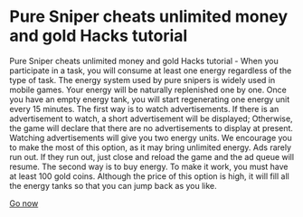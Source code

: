 # Pure Sniper cheats unlimited money and gold Hacks tutorial

Pure Sniper cheats unlimited money and gold Hacks tutorial - When you participate in a task, you will consume at least one energy regardless of the type of task. The energy system used by pure snipers is widely used in mobile games. Your energy will be naturally replenished one by one. Once you have an empty energy tank, you will start regenerating one energy unit every 15 minutes. The first way is to watch advertisements. If there is an advertisement to watch, a short advertisement will be displayed; Otherwise, the game will declare that there are no advertisements to display at present. Watching advertisements will give you two energy units. We encourage you to make the most of this option, as it may bring unlimited energy. Ads rarely run out. If they run out, just close and reload the game and the ad queue will resume. The second way is to buy energy. To make it work, you must have at least 100 gold coins. Although the price of this option is high, it will fill all the energy tanks so that you can jump back as you like. 

<a href="https://windmod.icu/pure-sniper/">Go now</a>

